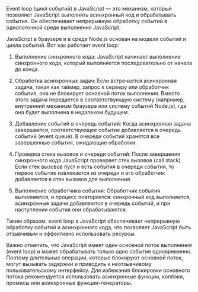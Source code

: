 Event loop (цикл событий) в JavaScript — это механизм, который позволяет JavaScript выполнять асинхронный код и обрабатывать события. Он обеспечивает непрерывную обработку событий в однопоточной среде выполнения JavaScript.

JavaScript в браузере и в среде Node.js основан на модели событий и цикла событий. Вот как работает event loop:

1. Выполнение синхронного кода: JavaScript начинает выполнение синхронного кода, который выполняется последовательно от начала до конца.

2. Обработка асинхронных задач: Если встречается асинхронная задача, такая как таймер, запрос к серверу или обработчик события, она не блокирует основной поток выполнения. Вместо этого задача передается в соответствующую систему (например, внутренний механизм браузера или систему событий Node.js), где она будет выполнена в недалеком будущем.

3. Добавление событий в очередь событий: Когда асинхронная задача завершается, соответствующее событие добавляется в очередь событий (event queue). В очереди событий хранятся все завершенные события, ожидающие обработки.

4. Проверка стека вызовов и очереди событий: После завершения синхронного кода JavaScript проверяет стек вызовов (call stack). Если стек вызовов пуст и есть события в очереди событий, то первое событие извлекается из очереди и его обработчик добавляется в стек вызовов для выполнения.

5. Выполнение обработчика события: Обработчик события выполняется, и процесс повторяется: синхронный код выполняется, асинхронные задачи добавляются в очередь событий, и при наступлении события они обрабатываются.

Таким образом, event loop в JavaScript обеспечивает непрерывную обработку событий и асинхронного кода, что позволяет JavaScript быть отзывчивым и эффективно использовать ресурсы.

Важно отметить, что JavaScript имеет один основной поток выполнения (event loop) и может обрабатывать только одно событие одновременно. Поэтому длительные операции, которые блокируют основной поток, могут вызывать задержки и приводить к неотзывчивому пользовательскому интерфейсу. Для избежания блокировки основного потока рекомендуется использовать асинхронные функции, колбэки, промисы или асинхронные функции-генераторы.
